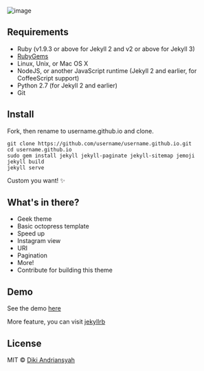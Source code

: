 ![image](http://i.imgur.com/m0e7Sta.png)

## Requirements
- Ruby (v1.9.3 or above for Jekyll 2 and v2 or above for Jekyll 3)
- [RubyGems](http://rubygems.org/pages/download)
- Linux, Unix, or Mac OS X
- NodeJS, or another JavaScript runtime (Jekyll 2 and earlier, for CoffeeScript support)
- Python 2.7 (for Jekyll 2 and earlier)
- Git

## Install

Fork, then rename to username.github.io and clone.

    git clone https://github.com/username/username.github.io.git
    cd username.github.io
    sudo gem install jekyll jekyll-paginate jekyll-sitemap jemoji
    jekyll build
    jekyll serve

Custom you want! :sparkles:

## What's in there?

 * Geek theme
 * Basic octopress template
 * Speed up
 * Instagram view
 * URI
 * Pagination
 * More!
 * Contribute for building this theme

## Demo

See the demo [here](https://blog.dikiaap.id)

More feature, you can visit [jekyllrb](http://jekyllrb.com)

## License

MIT © [Diki Andriansyah](https://dikiaap.id)

